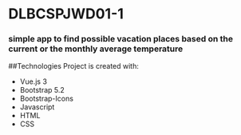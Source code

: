 # DLBCSPJWD01-1
### simple app to find possible vacation places based on the current or the monthly average temperature

##Technologies
Project is created with:
* Vue.js 3
* Bootstrap 5.2
* Bootstrap-Icons
* Javascript
* HTML
* CSS
